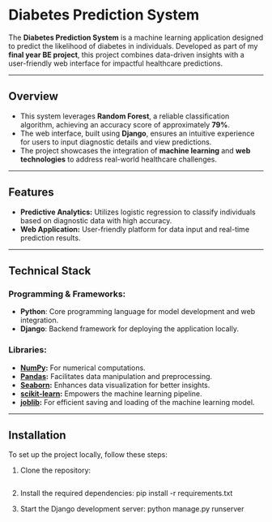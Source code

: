# Diabetes Prediction System  

The **Diabetes Prediction System** is a machine learning application designed to predict the likelihood of diabetes in individuals. Developed as part of my **final year BE project**, this project combines data-driven insights with a user-friendly web interface for impactful healthcare predictions.  

---

## Overview  

- This system leverages **Random Forest**, a reliable classification algorithm, achieving an accuracy score of approximately **79%**.  
- The web interface, built using **Django**, ensures an intuitive experience for users to input diagnostic details and view predictions.  
- The project showcases the integration of **machine learning** and **web technologies** to address real-world healthcare challenges.  

   
---

## Features  

- **Predictive Analytics:** Utilizes logistic regression to classify individuals based on diagnostic data with high accuracy.  
- **Web Application:** User-friendly platform for data input and real-time prediction results.  

---

## Technical Stack  

### Programming & Frameworks:  
- **Python**: Core programming language for model development and web integration.  
- **Django**: Backend framework for deploying the application locally.  

### Libraries:  
- **[NumPy](https://numpy.org/):** For numerical computations.  
- **[Pandas](https://pandas.pydata.org/):** Facilitates data manipulation and preprocessing.  
- **[Seaborn](https://seaborn.pydata.org/):** Enhances data visualization for better insights.  
- **[scikit-learn](https://scikit-learn.org/stable/):** Empowers the machine learning pipeline.  
- **[joblib](https://joblib.readthedocs.io/en/latest/):** For efficient saving and loading of the machine learning model.  

---

## Installation  

To set up the project locally, follow these steps:  

1. Clone the repository:  
   ```bash

1. Install the required dependencies:
   pip install -r requirements.txt

2. Start the Django development server:
   python manage.py runserver
